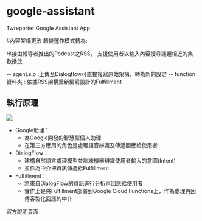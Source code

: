 # google-assistant
Twreporter Google Assistant App

#內容架構更改
轉變運作模式轉為:

串接由報導者推出的Podcast之RSS，
支援使用者以輸入內容搜尋議題相近的集數播放


-- agent.sip :上傳至Dialogflow可直接複寫原始架構，轉為新的設定
-- function資料夾 :  依據RSS架構重新編寫設計的Fulfillment


執行原理
-------
[<img src="https://developers.google.com/assistant/conversational/images/aog-user-query-to-fulfillment.png" />](https://developers.google.com/assistant/conversational/overview)

* Google助理：
  - 為Google開發的智慧型個人助理
  - 在第三方應用的角色是處理語音辨識及傳遞回應給使用者
* DialogFlow：
  - 建構自然語言處理模型並訓練機器辨識使用者輸入的意圖(Intent)
  - 並作為中介把資訊傳遞給Fulfillment
* Fulfillment：
  - 將來自DialogFlow的資訊進行分析再回應給使用者
  - 實作上是將Fulfillment部署到Google Cloud Functions上，作為處理與回傳客製化回應的中介

[官方說明頁面](https://developers.google.com/assistant/conversational/df-asdk/overview)
